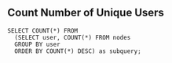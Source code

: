 ## Count Number of Unique Users

~~~~
SELECT COUNT(*) FROM 
  (SELECT user, COUNT(*) FROM nodes 
  GROUP BY user 
  ORDER BY COUNT(*) DESC) as subquery;
~~~~
